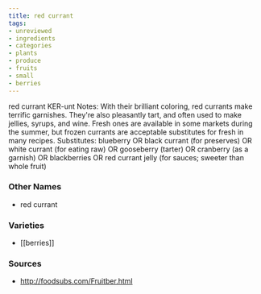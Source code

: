 ```yaml
---
title: red currant
tags:
- unreviewed
- ingredients
- categories
- plants
- produce
- fruits
- small
- berries
---
```

red currant KER-unt Notes: With their brilliant coloring, red currants make terrific garnishes. They're also pleasantly tart, and often used to make jellies, syrups, and wine. Fresh ones are available in some markets during the summer, but frozen currants are acceptable substitutes for fresh in many recipes. Substitutes: blueberry OR black currant (for preserves) OR white currant (for eating raw) OR gooseberry (tarter) OR cranberry (as a garnish) OR blackberries OR red currant jelly (for sauces; sweeter than whole fruit)

### Other Names

* red currant

### Varieties

* [[berries]]

### Sources
* http://foodsubs.com/Fruitber.html
